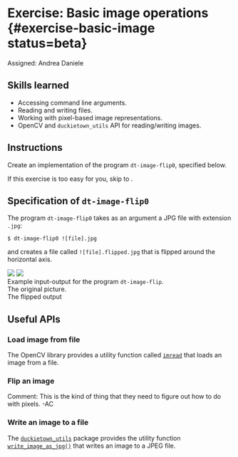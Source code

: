 # Exercise: Basic image operations {#exercise-basic-image status=beta}

Assigned: Andrea Daniele

## Skills learned

- Accessing command line arguments.
- Reading and writing files.
- Working with pixel-based image representations.
- OpenCV and `duckietown_utils` API for reading/writing images.


## Instructions

Create an implementation of the program `dt-image-flip0`, specified below.

If this exercise is too easy for you, skip to [](#exercise-specifications).


## Specification of `dt-image-flip0`

The program `dt-image-flip0` takes as an argument a JPG file with extension `.jpg`:

    $ dt-image-flip0 ![file].jpg

and creates a file called `![file].flipped.jpg` that is flipped around the horizontal axis.


<div figure-id="fig:example1" figure-class="flow-subfigures">
    <img figure-id="subfig:original1" src='image-ops-original.jpg'/>
    <img figure-id="subfig:flip1"     src='image-ops-flip.jpg'/>
</div>

<figcaption id="fig:example:caption">
Example input-output for the program <code>dt-image-flip</code>.
</figcaption>

<figcaption id="subfig:original1:caption">
The original picture.
</figcaption>

<figcaption id="subfig:flip1:caption">
The flipped output
</figcaption>


## Useful APIs

### Load image from file

The OpenCV library provides a utility function called [`imread`](http://docs.opencv.org/2.4/modules/highgui/doc/reading_and_writing_images_and_video.html#imread)
that loads an image from a file.


### Flip an image

<!-- The OpenCV library provides a utility function called [`flip`](http://docs.opencv.org/2.4/modules/core/doc/operations_on_arrays.html?highlight=flip#flip)
that flips an image around vertical, horizontal, or both axes. -->

Comment: This is the kind of thing that they need to figure out how to do
with pixels. -AC

### Write an image to a file

The [`duckietown_utils`](http://purl.org/dth/duckietown-utils-library)
package provides the utility function [`write_image_as_jpg()`](#duckietown_utils-write_image_as_jpg)
that writes an image to a JPEG file.
